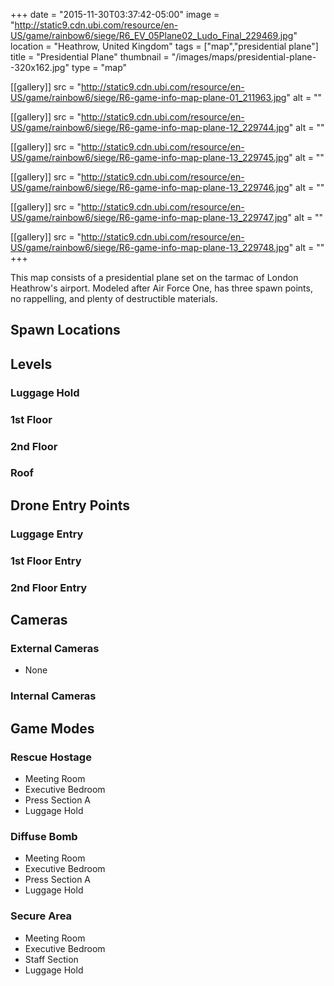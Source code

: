 +++
date = "2015-11-30T03:37:42-05:00"
image = "http://static9.cdn.ubi.com/resource/en-US/game/rainbow6/siege/R6_EV_05Plane02_Ludo_Final_229469.jpg"
location = "Heathrow, United Kingdom"
tags = ["map","presidential plane"]
title = "Presidential Plane"
thumbnail = "/images/maps/presidential-plane--320x162.jpg"
type = "map"

[[gallery]]
  src = "http://static9.cdn.ubi.com/resource/en-US/game/rainbow6/siege/R6-game-info-map-plane-01_211963.jpg"
  alt = ""

[[gallery]]
  src = "http://static9.cdn.ubi.com/resource/en-US/game/rainbow6/siege/R6-game-info-map-plane-12_229744.jpg"
  alt = ""

[[gallery]]
  src = "http://static9.cdn.ubi.com/resource/en-US/game/rainbow6/siege/R6-game-info-map-plane-13_229745.jpg"
  alt = ""

[[gallery]]
  src = "http://static9.cdn.ubi.com/resource/en-US/game/rainbow6/siege/R6-game-info-map-plane-13_229746.jpg"
  alt = ""

[[gallery]]
  src = "http://static9.cdn.ubi.com/resource/en-US/game/rainbow6/siege/R6-game-info-map-plane-13_229747.jpg"
  alt = ""

[[gallery]]
  src = "http://static9.cdn.ubi.com/resource/en-US/game/rainbow6/siege/R6-game-info-map-plane-13_229748.jpg"
  alt = ""
+++

This map consists of a presidential plane set on the tarmac of London Heathrow's airport. Modeled after Air Force One, has three spawn points, no rappelling, and plenty of destructible materials.

## Spawn Locations

## Levels

### Luggage Hold

### 1st Floor

### 2nd Floor

### Roof

## Drone Entry Points

### Luggage Entry

### 1st Floor Entry

### 2nd Floor Entry

## Cameras

### External Cameras

- None

### Internal Cameras

## Game Modes

### Rescue Hostage

* Meeting Room
* Executive Bedroom
* Press Section A
* Luggage Hold

### Diffuse Bomb

* Meeting Room
* Executive Bedroom
* Press Section A
* Luggage Hold

### Secure Area

* Meeting Room
* Executive Bedroom
* Staff Section
* Luggage Hold

